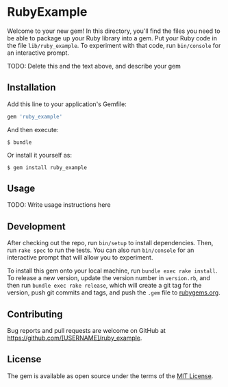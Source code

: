 # RubyExample

Welcome to your new gem! In this directory, you'll find the files you need to be able to package up your Ruby library into a gem. Put your Ruby code in the file `lib/ruby_example`. To experiment with that code, run `bin/console` for an interactive prompt.

TODO: Delete this and the text above, and describe your gem

## Installation

Add this line to your application's Gemfile:

```ruby
gem 'ruby_example'
```

And then execute:

    $ bundle

Or install it yourself as:

    $ gem install ruby_example

## Usage

TODO: Write usage instructions here

## Development

After checking out the repo, run `bin/setup` to install dependencies. Then, run `rake spec` to run the tests. You can also run `bin/console` for an interactive prompt that will allow you to experiment.

To install this gem onto your local machine, run `bundle exec rake install`. To release a new version, update the version number in `version.rb`, and then run `bundle exec rake release`, which will create a git tag for the version, push git commits and tags, and push the `.gem` file to [rubygems.org](https://rubygems.org).

## Contributing

Bug reports and pull requests are welcome on GitHub at https://github.com/[USERNAME]/ruby_example.

## License

The gem is available as open source under the terms of the [MIT License](https://opensource.org/licenses/MIT).
